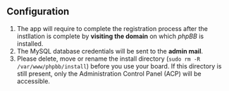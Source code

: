 ## Configuration

1. The app will require to complete the registration process after the instllation is complete by **visiting the domain** on  which *phpBB* is installed.
1. The MySQL database credentials will be sent to the **admin mail**.
1. Please delete, move or rename the install directory (`sudo rm -R /var/www/phpbb/install`) before you use your board. If this directory is still present, only the Administration Control Panel (ACP) will be accessible.
